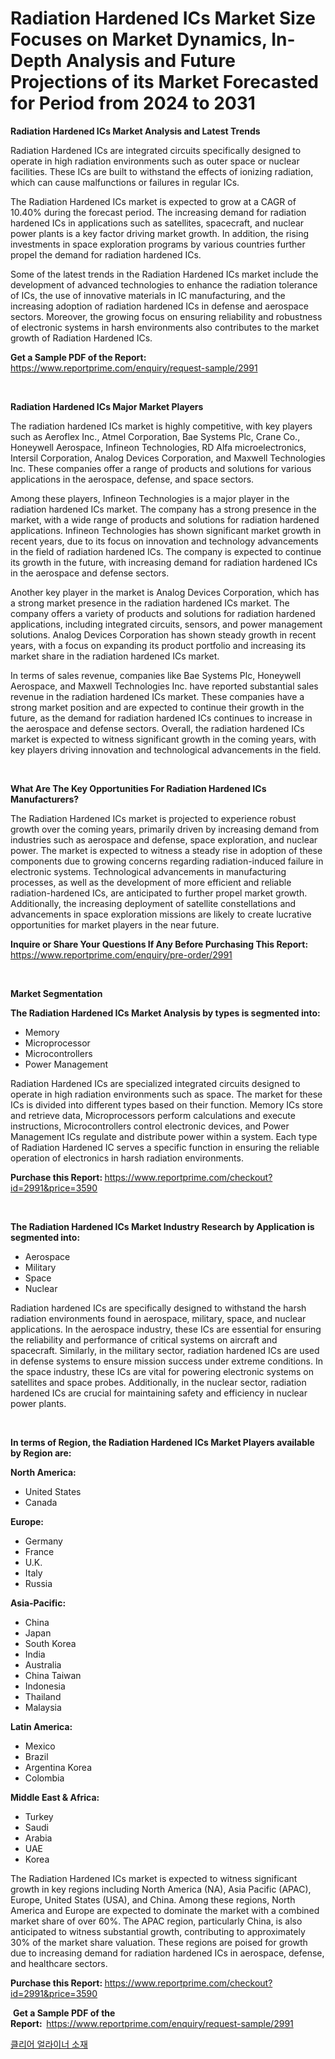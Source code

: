 <p><h1>Radiation Hardened ICs Market Size Focuses on Market Dynamics, In-Depth Analysis and Future Projections of its Market Forecasted for Period from 2024 to 2031</h1></p><p><strong>Radiation Hardened ICs Market Analysis and Latest Trends</strong></p>
<p><p>Radiation Hardened ICs are integrated circuits specifically designed to operate in high radiation environments such as outer space or nuclear facilities. These ICs are built to withstand the effects of ionizing radiation, which can cause malfunctions or failures in regular ICs.</p><p>The Radiation Hardened ICs market is expected to grow at a CAGR of 10.40% during the forecast period. The increasing demand for radiation hardened ICs in applications such as satellites, spacecraft, and nuclear power plants is a key factor driving market growth. In addition, the rising investments in space exploration programs by various countries further propel the demand for radiation hardened ICs.</p><p>Some of the latest trends in the Radiation Hardened ICs market include the development of advanced technologies to enhance the radiation tolerance of ICs, the use of innovative materials in IC manufacturing, and the increasing adoption of radiation hardened ICs in defense and aerospace sectors. Moreover, the growing focus on ensuring reliability and robustness of electronic systems in harsh environments also contributes to the market growth of Radiation Hardened ICs.</p></p>
<p><strong>Get a Sample PDF of the Report:&nbsp;</strong> <a href="https://www.reportprime.com/enquiry/request-sample/2991">https://www.reportprime.com/enquiry/request-sample/2991</a></p>
<p>&nbsp;</p>
<p><strong>Radiation Hardened ICs Major Market Players</strong></p>
<p><p>The radiation hardened ICs market is highly competitive, with key players such as Aeroflex Inc., Atmel Corporation, Bae Systems Plc, Crane Co., Honeywell Aerospace, Infineon Technologies, RD Alfa microelectronics, Intersil Corporation, Analog Devices Corporation, and Maxwell Technologies Inc. These companies offer a range of products and solutions for various applications in the aerospace, defense, and space sectors.</p><p>Among these players, Infineon Technologies is a major player in the radiation hardened ICs market. The company has a strong presence in the market, with a wide range of products and solutions for radiation hardened applications. Infineon Technologies has shown significant market growth in recent years, due to its focus on innovation and technology advancements in the field of radiation hardened ICs. The company is expected to continue its growth in the future, with increasing demand for radiation hardened ICs in the aerospace and defense sectors.</p><p>Another key player in the market is Analog Devices Corporation, which has a strong market presence in the radiation hardened ICs market. The company offers a variety of products and solutions for radiation hardened applications, including integrated circuits, sensors, and power management solutions. Analog Devices Corporation has shown steady growth in recent years, with a focus on expanding its product portfolio and increasing its market share in the radiation hardened ICs market.</p><p>In terms of sales revenue, companies like Bae Systems Plc, Honeywell Aerospace, and Maxwell Technologies Inc. have reported substantial sales revenue in the radiation hardened ICs market. These companies have a strong market position and are expected to continue their growth in the future, as the demand for radiation hardened ICs continues to increase in the aerospace and defense sectors. Overall, the radiation hardened ICs market is expected to witness significant growth in the coming years, with key players driving innovation and technological advancements in the field.</p></p>
<p>&nbsp;</p>
<p><strong>What Are The Key Opportunities For Radiation Hardened ICs Manufacturers?</strong></p>
<p><p>The Radiation Hardened ICs market is projected to experience robust growth over the coming years, primarily driven by increasing demand from industries such as aerospace and defense, space exploration, and nuclear power. The market is expected to witness a steady rise in adoption of these components due to growing concerns regarding radiation-induced failure in electronic systems. Technological advancements in manufacturing processes, as well as the development of more efficient and reliable radiation-hardened ICs, are anticipated to further propel market growth. Additionally, the increasing deployment of satellite constellations and advancements in space exploration missions are likely to create lucrative opportunities for market players in the near future.</p></p>
<p><strong>Inquire or Share Your Questions If Any Before Purchasing This Report:</strong> <a href="https://www.reportprime.com/enquiry/pre-order/2991">https://www.reportprime.com/enquiry/pre-order/2991</a></p>
<p>&nbsp;</p>
<p><strong>Market Segmentation</strong></p>
<p><strong>The Radiation Hardened ICs Market Analysis by types is segmented into:</strong></p>
<p><ul><li>Memory</li><li>Microprocessor</li><li>Microcontrollers</li><li>Power Management</li></ul></p>
<p><p>Radiation Hardened ICs are specialized integrated circuits designed to operate in high radiation environments such as space. The market for these ICs is divided into different types based on their function. Memory ICs store and retrieve data, Microprocessors perform calculations and execute instructions, Microcontrollers control electronic devices, and Power Management ICs regulate and distribute power within a system. Each type of Radiation Hardened IC serves a specific function in ensuring the reliable operation of electronics in harsh radiation environments.</p></p>
<p><strong>Purchase this Report:&nbsp;</strong><a href="https://www.reportprime.com/checkout?id=2991&price=3590">https://www.reportprime.com/checkout?id=2991&price=3590</a></p>
<p>&nbsp;</p>
<p><strong>The Radiation Hardened ICs Market Industry Research by Application is segmented into:</strong></p>
<p><ul><li>Aerospace</li><li>Military</li><li>Space</li><li>Nuclear</li></ul></p>
<p><p>Radiation hardened ICs are specifically designed to withstand the harsh radiation environments found in aerospace, military, space, and nuclear applications. In the aerospace industry, these ICs are essential for ensuring the reliability and performance of critical systems on aircraft and spacecraft. Similarly, in the military sector, radiation hardened ICs are used in defense systems to ensure mission success under extreme conditions. In the space industry, these ICs are vital for powering electronic systems on satellites and space probes. Additionally, in the nuclear sector, radiation hardened ICs are crucial for maintaining safety and efficiency in nuclear power plants.</p></p>
<p>&nbsp;</p>
<p><strong>In terms of Region, the Radiation Hardened ICs Market Players available by Region are:</strong></p>
<p>
    <p> <strong> North America: </strong>
        <ul>
            <li>United States</li>
            <li>Canada</li>
        </ul>
        </p> 
    <p> <strong> Europe: </strong>
        <ul>
            <li>Germany</li>
            <li>France</li>
            <li>U.K.</li>
            <li>Italy</li>
            <li>Russia</li>
        </ul>
        </p> 
    <p> <strong> Asia-Pacific: </strong>
        <ul>
            <li>China</li>
            <li>Japan</li>
            <li>South Korea</li>
            <li>India</li>
            <li>Australia</li>
            <li>China Taiwan</li>
            <li>Indonesia</li>
            <li>Thailand</li>
            <li>Malaysia</li>
        </ul>
        </p> 
    <p> <strong> Latin America: </strong>
        <ul>
            <li>Mexico</li>
            <li>Brazil</li>
            <li>Argentina Korea</li>
            <li>Colombia</li>
        </ul>
        </p> 
    <p> <strong> Middle East & Africa: </strong>
        <ul>
            <li>Turkey</li>
            <li>Saudi</li>
            <li>Arabia</li>
            <li>UAE</li>
            <li>Korea</li>
        </ul>
    </p>
    </p>
<p><p>The Radiation Hardened ICs market is expected to witness significant growth in key regions including North America (NA), Asia Pacific (APAC), Europe, United States (USA), and China. Among these regions, North America and Europe are expected to dominate the market with a combined market share of over 60%. The APAC region, particularly China, is also anticipated to witness substantial growth, contributing to approximately 30% of the market share valuation. These regions are poised for growth due to increasing demand for radiation hardened ICs in aerospace, defense, and healthcare sectors.</p></p>
<p><strong>Purchase this Report: </strong><a href="https://www.reportprime.com/checkout?id=2991&price=3590">https://www.reportprime.com/checkout?id=2991&price=3590</a></p>
<p>&nbsp;<strong>Get a Sample PDF of the Report:&nbsp;&nbsp;</strong><a href="https://www.reportprime.com/enquiry/request-sample/2991">https://www.reportprime.com/enquiry/request-sample/2991</a></p>
<p><strong></strong></p>
<p><p><a href="https://github.com/mpodehpw07370073/Market-Research-Report-List-1/blob/main/898682311821.md">클리어 얼라이너 소재</a></p></p>